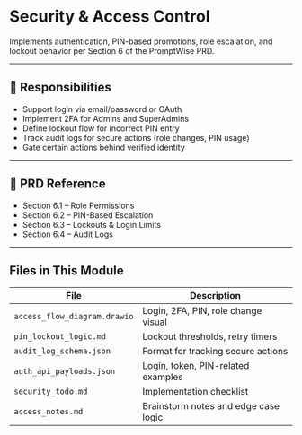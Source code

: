 # Security & Access Control

Implements authentication, PIN-based promotions, role escalation, and lockout behavior per Section 6 of the PromptWise PRD.

---

## 🔐 Responsibilities

- Support login via email/password or OAuth
- Implement 2FA for Admins and SuperAdmins
- Define lockout flow for incorrect PIN entry
- Track audit logs for secure actions (role changes, PIN usage)
- Gate certain actions behind verified identity

---

## 🧭 PRD Reference

- Section 6.1 – Role Permissions
- Section 6.2 – PIN-Based Escalation
- Section 6.3 – Lockouts & Login Limits
- Section 6.4 – Audit Logs

---

## Files in This Module

| File                         | Description                             |
|------------------------------|-----------------------------------------|
| `access_flow_diagram.drawio` | Login, 2FA, PIN, role change visual      |
| `pin_lockout_logic.md`       | Lockout thresholds, retry timers         |
| `audit_log_schema.json`      | Format for tracking secure actions       |
| `auth_api_payloads.json`     | Login, token, PIN-related examples       |
| `security_todo.md`           | Implementation checklist                 |
| `access_notes.md`            | Brainstorm notes and edge case logic     |

